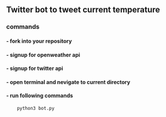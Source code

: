 ## Twitter bot to tweet current temperature ##

### commands ###
#### - fork into your repository ####
#### - signup for openweather api ####
#### - signup for twitter api ####
#### - open terminal and nevigate to current directory ####
#### - run following commands ####
        python3 bot.py 